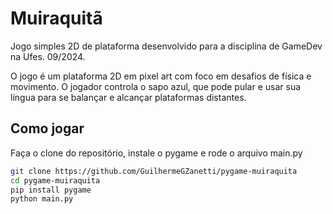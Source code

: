 # Muiraquitã

Jogo simples 2D de plataforma desenvolvido para a disciplina de GameDev na Ufes. 09/2024.

O jogo é um plataforma 2D em pixel art com foco em desafios de física e movimento. O jogador controla o sapo azul, que pode pular e usar sua língua para se balançar e alcançar plataformas distantes.

## Como jogar
Faça o clone do repositório, instale o pygame e rode o arquivo main.py
```bash
git clone https://github.com/GuilhermeGZanetti/pygame-muiraquita
cd pygame-muiraquita
pip install pygame
python main.py
```
